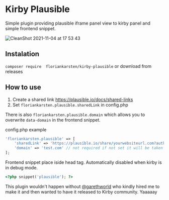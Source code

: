 # Kirby Plausible
Simple plugin providing plausible iframe panel view to kirby panel and simple frontend snippet.

![CleanShot 2021-11-04 at 17 53 43](https://user-images.githubusercontent.com/4954323/140384031-efdf83d7-06a3-4ce3-a60b-3827fe63fd9c.png)
## Instalation
`composer require  floriankarsten/kirby-plausible`
or download from releases

## How to use
1. Create a shared link https://plausible.io/docs/shared-links
2. Set `floriankarsten.plausible.sharedLink` in config.php

There is also `floriankarsten.plausible.domain` which allows you to overwrite `data-domain` in the frontend snippet.

config.php example
```php
'floriankarsten.plausible' => [
	'sharedLink' => 'https://plausible.io/share/yourwebsiteurl.com?auth=Jz0mCWTPu5opXi0sAgRrq',
	'domain' => 'test.com' // not required if not set it will be taken from $site->url
];
```

Frontend snippet place iside head tag. Automatically disabled when kirby is in debug mode.
```php
<?php snippet('plausible'); ?>
```

This plugin wouldn't happen without [@garethworld](https://github.com/garethworld) who kindly hired me to make it and then wanted to have it released to Kirby community. Yaaaaay
